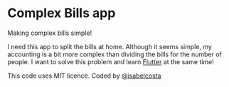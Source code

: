 # Complex Bills app

Making complex bills simple!

I need this app to split the bills at home. Although it seems simple, my accounting is a bit more complex than dividing the bills for the number of people.
I want to solve this problem and learn [Flutter](https://flutter.io) at the same time!

This code uses MIT licence.
Coded by [@isabelcosta](https://github.com/isabelcosta)
